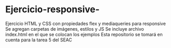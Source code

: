# Ejercicio-responsive-
Ejercicio HTML y CSS con propiedades flex y mediaqueries para responsive
Se agregan carpetas de imágenes, estilos y JS
Se incluye archivo index.html en el que se colocan los ejemplos
Esta repositorio se tomará en cuenta para la tarea 5 del SEAC
